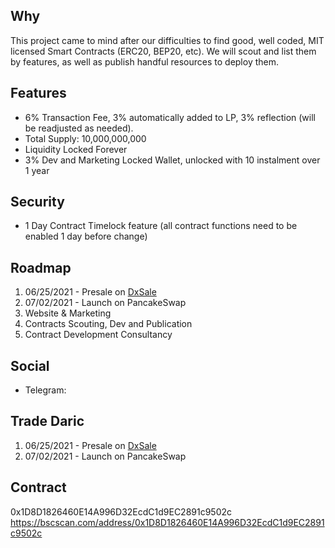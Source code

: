 ## Why
This project came to mind after our difficulties to find good, well coded, MIT licensed Smart Contracts (ERC20, BEP20, etc). We will scout and list them by features, as well as publish handful resources to deploy them.

## Features
- 6% Transaction Fee, 3% automatically added to LP, 3% reflection (will be readjusted as needed).
- Total Supply: 10,000,000,000
- Liquidity Locked Forever
- 3% Dev and Marketing Locked Wallet, unlocked with 10 instalment over 1 year

## Security
- 1 Day Contract Timelock feature (all contract functions need to be enabled 1 day before change)

## Roadmap
1. 06/25/2021 - Presale on [DxSale](https://dxsale.app/)
2. 07/02/2021 - Launch on PancakeSwap
3. Website & Marketing
4. Contracts Scouting, Dev and Publication
5. Contract Development Consultancy

## Social
- Telegram: 

## Trade Daric
1. 06/25/2021 - Presale on [DxSale](https://dxsale.app/)
2. 07/02/2021 - Launch on PancakeSwap

## Contract
0x1D8D1826460E14A996D32EcdC1d9EC2891c9502c
https://bscscan.com/address/0x1D8D1826460E14A996D32EcdC1d9EC2891c9502c



